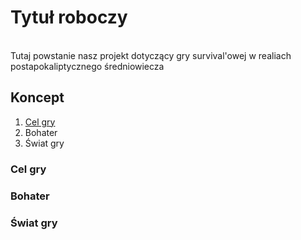<h1> Tytuł roboczy </h1> <br />
Tutaj powstanie nasz projekt dotyczący gry survival'owej w realiach postapokaliptycznego średniowiecza<br />

<h2>Koncept</h2>
<ol>
  <li><a href="#Cel">Cel gry</a></li>
  <li>Bohater</li>
  <li>Świat gry</li>
</ol>

<h3><a name="Cel">Cel gry</a></h3>
<h3><a name="Bohater">Bohater</a></h3>
<h3><a name="Swiat">Świat gry</a></h3>
